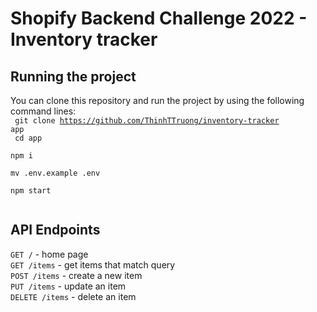 #  Shopify Backend Challenge 2022 - Inventory tracker

## Running the project
You can clone this repository and run the project by using the following command lines:\
<code>
git clone https://github.com/ThinhTTruong/inventory-tracker app <br />
cd app \
npm i \
mv .env.example .env \
npm start \
</code>

## API Endpoints

<code>GET /</code> - home page \
<code>GET /items</code> - get items that match query \
<code>POST /items</code> - create a new item \
<code>PUT /items</code> - update an item \
<code>DELETE /items</code> - delete an item 
